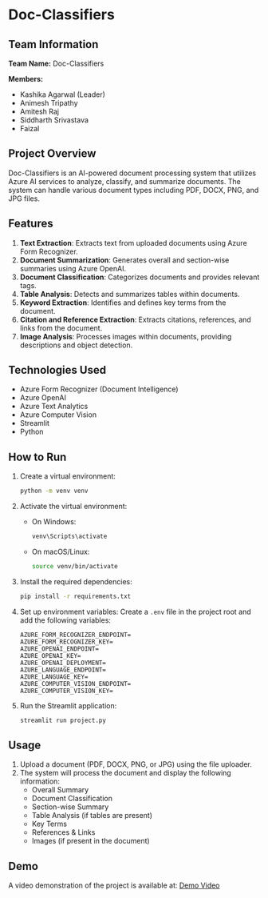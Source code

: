 # Doc-Classifiers

## Team Information

**Team Name:** Doc-Classifiers

**Members:**
- Kashika Agarwal (Leader)
- Animesh Tripathy
- Amitesh Raj
- Siddharth Srivastava
- Faizal

## Project Overview

Doc-Classifiers is an AI-powered document processing system that utilizes Azure AI services to analyze, classify, and summarize documents. The system can handle various document types including PDF, DOCX, PNG, and JPG files.

## Features

1. **Text Extraction**: Extracts text from uploaded documents using Azure Form Recognizer.
2. **Document Summarization**: Generates overall and section-wise summaries using Azure OpenAI.
3. **Document Classification**: Categorizes documents and provides relevant tags.
4. **Table Analysis**: Detects and summarizes tables within documents.
5. **Keyword Extraction**: Identifies and defines key terms from the document.
6. **Citation and Reference Extraction**: Extracts citations, references, and links from the document.
7. **Image Analysis**: Processes images within documents, providing descriptions and object detection.

## Technologies Used

- Azure Form Recognizer (Document Intelligence)
- Azure OpenAI
- Azure Text Analytics
- Azure Computer Vision
- Streamlit
- Python

## How to Run

1. Create a virtual environment:
    ```sh
    python -m venv venv
    ```

2. Activate the virtual environment:
    - On Windows:
        ```sh
        venv\Scripts\activate
        ```
    - On macOS/Linux:
        ```sh
        source venv/bin/activate
        ```

3. Install the required dependencies:
    ```sh
    pip install -r requirements.txt
    ```

4. Set up environment variables:
   Create a `.env` file in the project root and add the following variables:
   ```
   AZURE_FORM_RECOGNIZER_ENDPOINT=
   AZURE_FORM_RECOGNIZER_KEY=
   AZURE_OPENAI_ENDPOINT=
   AZURE_OPENAI_KEY=
   AZURE_OPENAI_DEPLOYMENT=
   AZURE_LANGUAGE_ENDPOINT=
   AZURE_LANGUAGE_KEY=
   AZURE_COMPUTER_VISION_ENDPOINT=
   AZURE_COMPUTER_VISION_KEY=
   ```

5. Run the Streamlit application:
    ```sh
    streamlit run project.py
    ```

## Usage

1. Upload a document (PDF, DOCX, PNG, or JPG) using the file uploader.
2. The system will process the document and display the following information:
   - Overall Summary
   - Document Classification
   - Section-wise Summary
   - Table Analysis (if tables are present)
   - Key Terms
   - References & Links
   - Images (if present in the document)

## Demo

A video demonstration of the project is available at: [Demo Video](https://drive.google.com/file/d/1zirau03TG5Uw-IfOgVOAlqQw7uKCMY9V/view?usp=sharing)
